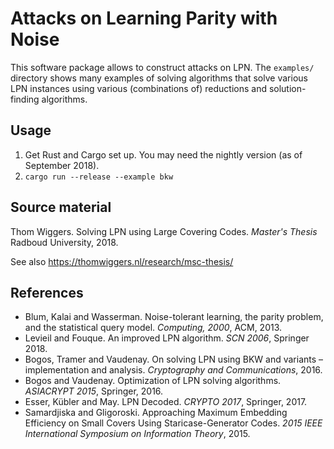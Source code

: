 # Attacks on Learning Parity with Noise

This software package allows to construct attacks on LPN.
The `examples/` directory shows many examples of solving algorithms that solve various LPN instances using various (combinations of) reductions and solution-finding algorithms.

## Usage

1. Get Rust and Cargo set up. You may need the nightly version (as of September 2018).
2. `cargo run --release --example bkw`

## Source material

Thom Wiggers. Solving LPN using Large Covering Codes. *Master's Thesis* Radboud University, 2018.

See also https://thomwiggers.nl/research/msc-thesis/

## References

* Blum, Kalai and Wasserman. Noise-tolerant learning, the parity problem, and the statistical query model. *Computing, 2000*, ACM, 2013.
* Levieil and Fouque. An improved LPN algorithm. *SCN 2006*, Springer 2018.
* Bogos, Tramer and Vaudenay. On solving LPN using BKW and variants – implementation and analysis. *Cryptography and Communications*, 2016.
* Bogos and Vaudenay. Optimization of LPN solving algorithms. *ASIACRYPT 2015*, Springer, 2016.
* Esser, Kübler and May. LPN Decoded. *CRYPTO 2017*, Springer, 2017.
* Samardjiska and Gligoroski. Approaching Maximum Embedding Efficiency on Small Covers Using Staricase-Generator Codes. *2015 IEEE International Symposium on Information Theory*, 2015.
